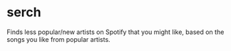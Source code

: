 # serch
Finds less popular/new artists on Spotify that you might like, based on the songs you like from popular artists.
